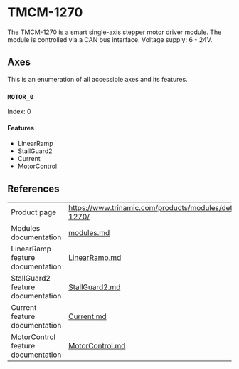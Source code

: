 # TMCM-1270

The TMCM-1270 is a smart single-axis stepper motor driver module. The module is controlled via a CAN bus interface. Voltage supply: 6 - 24V.

## Axes

This is an enumeration of all accessible axes and its features.

### `MOTOR_0`

Index: 0

#### Features

- LinearRamp
- StallGuard2
- Current
- MotorControl

## References

| | |
| --- | --- |
| Product page | https://www.trinamic.com/products/modules/details/tmcm-1270/ |
| Modules documentation | [modules.md](../modules.md) |
| LinearRamp feature documentation | [LinearRamp.md](../features/LinearRamp.md) |
| StallGuard2 feature documentation | [StallGuard2.md](../features/StallGuard2.md) |
| Current feature documentation | [Current.md](../features/Current.md) |
| MotorControl feature documentation | [MotorControl.md](../features/MotorControl.md) |
